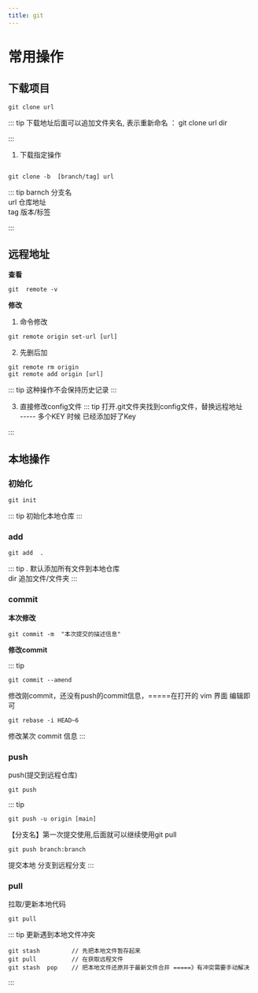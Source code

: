 ```yaml
---
title: git
---
```

# 常用操作

## 下载项目
```
git clone url
```
::: tip
下载地址后面可以追加文件夹名, 表示重新命名 ： git clone url dir

:::
1. 下载指定操作

```

git clone -b  [branch/tag] url
```

::: tip
barnch  分支名  
url    仓库地址  
tag    版本/标签    

:::

## 远程地址

**查看**
```
git  remote -v 
```
**修改**

1. 命令修改
```
git remote origin set-url [url]

```

2. 先删后加
```
git remote rm origin
git remote add origin [url]
```
::: tip
这种操作不会保持历史记录
:::

3. 直接修改config文件
::: tip
打开.git文件夹找到config文件，替换远程地址  
----- 多个KEY 时候
已经添加好了Key

:::

## 本地操作

### 初始化

```
git init   
```
::: tip
初始化本地仓库
:::

### add 
```
git add  . 
```
::: tip
.   默认添加所有文件到本地仓库   
dir 追加文件/文件夹 
:::

### commit 

**本次修改**

```
git commit -m  "本次提交的描述信息"

```

**修改commit**

::: tip
```
git commit --amend
```
修改刚commit，还没有push的commit信息，=====在打开的 vim 界面 编辑即可
```
git rebase -i HEAD~6 
```
修改某次 commit 信息
:::

### push 
push(提交到远程仓库)
```
git push

```
::: tip
```
git push -u origin [main]
```
【分支名】第一次提交使用,后面就可以继续使用git pull    
```
git push branch:branch
```
提交本地 分支到远程分支
:::

### pull
拉取/更新本地代码
```
git pull
```
::: tip
更新遇到本地文件冲突
```
git stash         // 先把本地文件暂存起来
git pull          // 在获取远程文件
git stash  pop    // 把本地文件还原并于最新文件合并 =====》有冲突需要手动解决
```
:::






